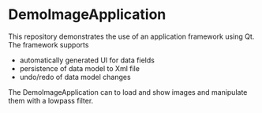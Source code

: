 # DemoImageApplication

This repository demonstrates the use of an application framework using Qt. The framework supports 
- automatically generated UI for data fields
- persistence of data model to Xml file
- undo/redo of data model changes

The DemoImageApplication can to load and show images and manipulate them with a lowpass filter.
